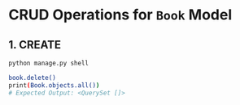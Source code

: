 # CRUD Operations for `Book` Model

## 1. CREATE
```bash
python manage.py shell

book.delete()
print(Book.objects.all())
# Expected Output: <QuerySet []>
